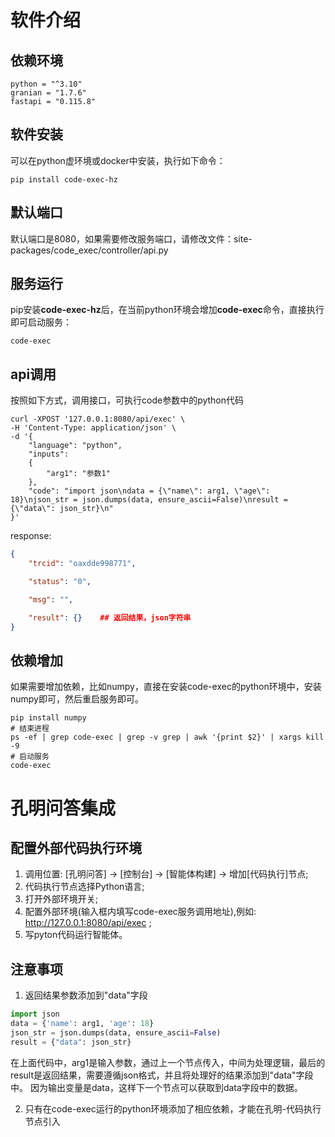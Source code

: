 # 软件介绍
## 依赖环境
```
python = "^3.10"
granian = "1.7.6"
fastapi = "0.115.8"
```
## 软件安装
可以在python虚环境或docker中安装，执行如下命令：
```
pip install code-exec-hz
```
## 默认端口
默认端口是8080，如果需要修改服务端口，请修改文件：site-packages/code_exec/controller/api.py

## 服务运行
pip安装**code-exec-hz**后，在当前python环境会增加**code-exec**命令，直接执行即可启动服务：
```
code-exec
```

## api调用
按照如下方式，调用接口，可执行code参数中的python代码
```
curl -XPOST '127.0.0.1:8080/api/exec' \
-H 'Content-Type: application/json' \
-d '{
    "language": "python",
    "inputs":
    {
        "arg1": "参数1"
    },
    "code": "import json\ndata = {\"name\": arg1, \"age\": 18}\njson_str = json.dumps(data, ensure_ascii=False)\nresult = {\"data\": json_str}\n"
}'
```
response:
```json
{
    "trcid": "oaxdde998771",

    "status": "0",

    "msg": "",

    "result": {}    ## 返回结果，json字符串
}
```

## 依赖增加
如果需要增加依赖，比如numpy，直接在安装code-exec的python环境中，安装numpy即可，然后重启服务即可。
```
pip install numpy
# 结束进程
ps -ef | grep code-exec | grep -v grep | awk '{print $2}' | xargs kill -9
# 启动服务
code-exec
```

# 孔明问答集成
## 配置外部代码执行环境
1. 调用位置: [孔明问答] -> [控制台] -> [智能体构建] -> 增加[代码执行]节点;
2. 代码执行节点选择Python语言;
3. 打开外部环境开关;
4. 配置外部环境(输入框内填写code-exec服务调用地址),例如: http://127.0.0.1:8080/api/exec ;
5. 写pyton代码运行智能体。

## 注意事项
1. 返回结果参数添加到"data"字段
```python
import json
data = {'name': arg1, 'age': 18}
json_str = json.dumps(data, ensure_ascii=False)
result = {"data": json_str}
```
在上面代码中，arg1是输入参数，通过上一个节点传入，中间为处理逻辑，最后的result是返回结果，需要遵循json格式，并且将处理好的结果添加到"data"字段中。
因为输出变量是data，这样下一个节点可以获取到data字段中的数据。

2. 只有在code-exec运行的python环境添加了相应依赖，才能在孔明-代码执行节点引入
